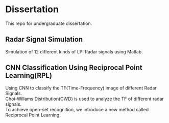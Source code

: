 # Dissertation
This repo for undergraduate dissertation.
## Radar Signal Simulation
Simulation of 12 different kinds of LPI Radar signals using Matlab.
## CNN Classification Using Reciprocal Point Learning(RPL)
Using CNN to classify the TF(Time-Frequency) image of different Radar Signals.  
Choi-Willams Distribution(CWD) is used to analyze the TF of different radar signals.  
To achieve open-set recognition, we introduce a new method called Reciprocal Point Learning.    
